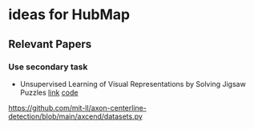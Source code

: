 # ideas for HubMap

## Relevant Papers

### Use secondary task

- Unsupervised Learning of Visual Representations by Solving Jigsaw Puzzles [link](https://arxiv.org/abs/1603.09246) [code](https://github.com/bbrattoli/JigsawPuzzlePytorch)

https://github.com/mit-ll/axon-centerline-detection/blob/main/axcend/datasets.py